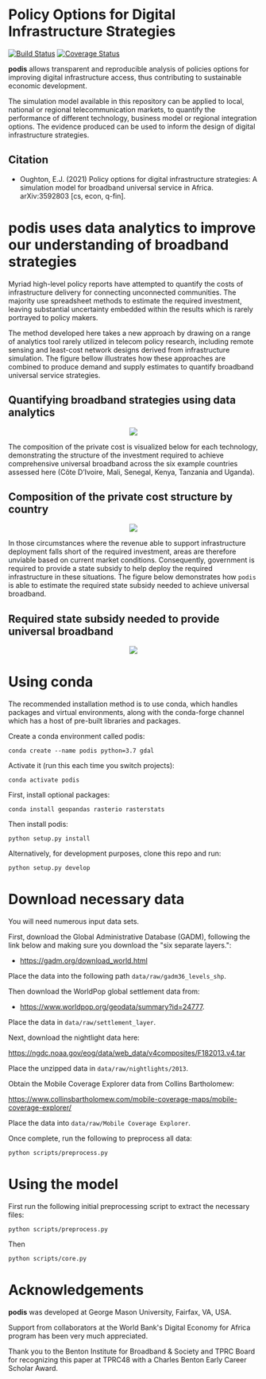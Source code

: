 Policy Options for Digital Infrastructure Strategies
====================================================
[![Build Status](https://travis-ci.org/edwardoughton/podis.svg?branch=master)](https://travis-ci.org/edwardoughton/podis)
[![Coverage Status](https://coveralls.io/repos/github/edwardoughton/podis/badge.svg?branch=master)](https://coveralls.io/github/edwardoughton/podis?branch=master)

**podis** allows transparent and reproducible analysis of policies options for improving
digital infrastructure access, thus contributing to sustainable economic development.

The simulation model available in this repository can be applied to local, national or regional
telecommunication markets, to quantify the performance of different technology, business model
or regional integration options. The evidence produced can be used to inform the design of
digital infrastructure strategies.

Citation
---------

- Oughton, E.J. (2021) Policy options for digital infrastructure strategies: A simulation
  model for broadband universal service in Africa. arXiv:3592803  [cs, econ, q-fin].


**podis** uses data analytics to improve our understanding of broadband strategies
==================================================================================
Myriad high-level policy reports have attempted to quantify the costs of infrastructure
delivery for connecting unconnected communities. The majority use spreadsheet methods to
estimate the required investment, leaving substantial uncertainty embedded within the results
which is rarely portrayed to policy makers.

The method developed here takes a new approach by drawing on a range of analytics tool rarely
utilized in telecom policy research, including remote sensing and least-cost network designs
derived from infrastructure simulation. The figure bellow illustrates how these approaches are
combined to produce demand and supply estimates to quantify broadband universal service
strategies.

## Quantifying broadband strategies using data analytics

<p align="center">
  <img src="/figures/approach.png" />
</p>

The composition of the private cost is visualized below for each technology, demonstrating the
structure of the investment required to achieve comprehensive universal broadband across the
six example countries assessed here (Côte D’Ivoire, Mali, Senegal, Kenya, Tanzania and
Uganda).

## Composition of the private cost structure by country

<p align="center">
  <img src="/figures/private_cost.png" />
</p>

In those circumstances where the revenue able to support infrastructure deployment falls short
of the required investment, areas are therefore unviable based on current market conditions.
Consequently, government is required to provide a state subsidy to help deploy the required
infrastructure in these situations. The figure below demonstrates how `podis` is able to
estimate the required state subsidy needed to achieve universal broadband.

## Required state subsidy needed to provide universal broadband

<p align="center">
  <img src="/figures/government_cost.png" />
</p>


Using conda
==========

The recommended installation method is to use conda, which handles packages and virtual
environments, along with the conda-forge channel which has a host of pre-built libraries and
packages.

Create a conda environment called podis:

    conda create --name podis python=3.7 gdal

Activate it (run this each time you switch projects):

    conda activate podis

First, install optional packages:

    conda install geopandas rasterio rasterstats

Then install podis:

    python setup.py install

Alternatively, for development purposes, clone this repo and run:

    python setup.py develop


Download necessary data
=======================

You will need numerous input data sets.

First, download the Global Administrative Database (GADM), following the link below and making
sure you download the "six separate layers.":

- https://gadm.org/download_world.html

Place the data into the following path `data/raw/gadm36_levels_shp`.

Then download the WorldPop global settlement data from:

- https://www.worldpop.org/geodata/summary?id=24777.

Place the data in `data/raw/settlement_layer`.

Next, download the nightlight data here:

https://ngdc.noaa.gov/eog/data/web_data/v4composites/F182013.v4.tar

Place the unzipped data in `data/raw/nightlights/2013`.

Obtain the Mobile Coverage Explorer data from Collins Bartholomew:

https://www.collinsbartholomew.com/mobile-coverage-maps/mobile-coverage-explorer/

Place the data into `data/raw/Mobile Coverage Explorer`.

Once complete, run the following to preprocess all data:

    python scripts/preprocess.py


Using the model
===============

First run the following initial preprocessing script to extract the necessary files:

    python scripts/preprocess.py

Then

    python scripts/core.py


Acknowledgements
================

**podis** was developed at George Mason University, Fairfax, VA, USA.

Support from collaborators at the World Bank's Digital Economy for Africa program has been very
much appreciated.

Thank you to the Benton Institute for Broadband & Society and TPRC Board for recognizing this
paper at TPRC48 with a Charles Benton Early Career Scholar Award.
